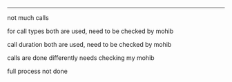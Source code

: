 



--------------
not much calls

for call types both are used, need to be checked by mohib

call duration both are used, need to be checked by mohib

calls are done differently needs checking my mohib

full process not done
